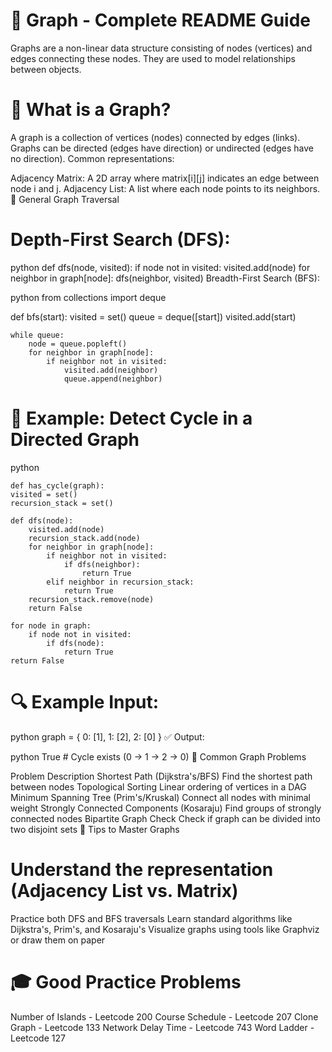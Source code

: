 # 📘 Graph - Complete README Guide

Graphs are a non-linear data structure consisting of nodes (vertices) and edges connecting these nodes. They are used to model relationships between objects.

# 📌 What is a Graph?

A graph is a collection of vertices (nodes) connected by edges (links). Graphs can be directed (edges have direction) or undirected (edges have no direction).
Common representations:

Adjacency Matrix: A 2D array where matrix[i][j] indicates an edge between node i and j.
Adjacency List: A list where each node points to its neighbors.
🧠 General Graph Traversal

# Depth-First Search (DFS):

python
def dfs(node, visited):
if node not in visited:
visited.add(node)
for neighbor in graph[node]:
dfs(neighbor, visited)
Breadth-First Search (BFS):

python
from collections import deque

def bfs(start):
visited = set()
queue = deque([start])
visited.add(start)

    while queue:
        node = queue.popleft()
        for neighbor in graph[node]:
            if neighbor not in visited:
                visited.add(neighbor)
                queue.append(neighbor)

# 🧮 Example: Detect Cycle in a Directed Graph

python

    def has_cycle(graph):
    visited = set()
    recursion_stack = set()

    def dfs(node):
        visited.add(node)
        recursion_stack.add(node)
        for neighbor in graph[node]:
            if neighbor not in visited:
                if dfs(neighbor):
                    return True
            elif neighbor in recursion_stack:
                return True
        recursion_stack.remove(node)
        return False

    for node in graph:
        if node not in visited:
            if dfs(node):
                return True
    return False

# 🔍 Example Input:

python
graph = {
0: [1],
1: [2],
2: [0]
}
✅ Output:

python
True # Cycle exists (0 -> 1 -> 2 -> 0)
🧰 Common Graph Problems

Problem Description
Shortest Path (Dijkstra's/BFS) Find the shortest path between nodes
Topological Sorting Linear ordering of vertices in a DAG
Minimum Spanning Tree (Prim's/Kruskal) Connect all nodes with minimal weight
Strongly Connected Components (Kosaraju) Find groups of strongly connected nodes
Bipartite Graph Check Check if graph can be divided into two disjoint sets
🧠 Tips to Master Graphs

# Understand the representation (Adjacency List vs. Matrix)

Practice both DFS and BFS traversals
Learn standard algorithms like Dijkstra's, Prim's, and Kosaraju's
Visualize graphs using tools like Graphviz or draw them on paper

# 🎓 Good Practice Problems

Number of Islands - Leetcode 200
Course Schedule - Leetcode 207
Clone Graph - Leetcode 133
Network Delay Time - Leetcode 743
Word Ladder - Leetcode 127
